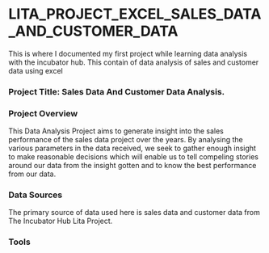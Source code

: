 # LITA_PROJECT_EXCEL_SALES_DATA_AND_CUSTOMER_DATA
This is where I documented my first project while learning data analysis with the incubator hub. This contain of data analysis of sales and customer data using excel
### Project Title: Sales Data And Customer Data Analysis.

### Project Overview
This Data Analysis Project aims to generate insight into the sales performance of the sales data project over the years. By analysing the various parameters in the data received, we seek to gather enough insight to make reasonable decisions which will enable us to tell compeling stories around our data from the insight gotten and to know the best performance from our data.

### Data Sources
The primary source of data used here is sales data and customer data from The Incubator Hub Lita Project.

### Tools
